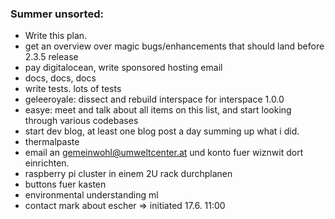 ### Summer unsorted:
  * Write this plan.
  * get an overview over magic bugs/enhancements that should land before 2.3.5 release
  * pay digitalocean, write sponsored hosting email
  * docs, docs, docs
  * write tests. lots of tests
  * geleeroyale: dissect and rebuild interspace for interspace 1.0.0
  * easye: meet and talk about all items on this list, and start looking through various codebases
  * start dev blog, at least one blog post a day summing up what i did.
  * thermalpaste
  * email an gemeinwohl@umweltcenter.at und konto fuer wiznwit dort einrichten.
  * raspberry pi cluster in einem 2U rack durchplanen
  * buttons fuer kasten
  * environmental understanding ml
  * contact mark about escher => initiated 17.6. 11:00

